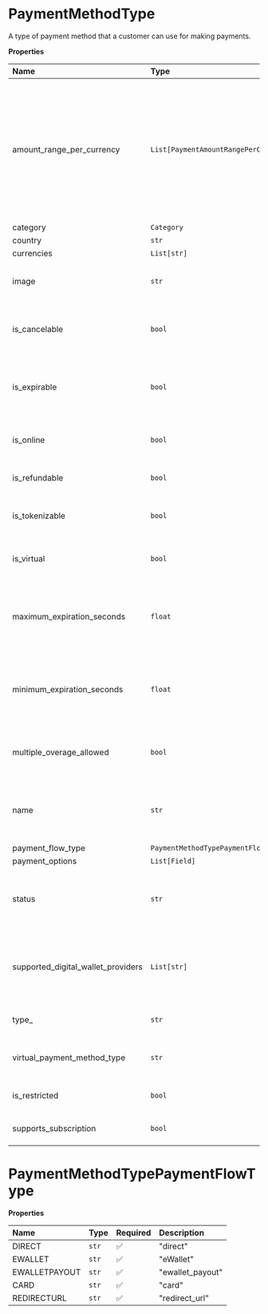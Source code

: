 # PaymentMethodType

A type of payment method that a customer can use for making payments.

**Properties**

| Name                               | Type                                       | Required | Description                                                                                                                                                                                                                                                |
| :--------------------------------- | :----------------------------------------- | :------- | :--------------------------------------------------------------------------------------------------------------------------------------------------------------------------------------------------------------------------------------------------------- |
| amount_range_per_currency          | `List[PaymentAmountRangePerCurrencyInner]` | ❌       | Indicates the amount range for the payment method's currencies. Each object contains the following fields:_ currency - Three-letter ISO 4217 format of currency_ maximum_amount - The maximum payment amount\* minimum_amount - The minimum payment amount |
| category                           | `Category`                                 | ❌       |                                                                                                                                                                                                                                                            |
| country                            | `str`                                      | ❌       |                                                                                                                                                                                                                                                            |
| currencies                         | `List[str]`                                | ❌       |                                                                                                                                                                                                                                                            |
| image                              | `str`                                      | ❌       | A URL to the image of the icon for the type of payment method. Response only                                                                                                                                                                               |
| is_cancelable                      | `bool`                                     | ❌       | Indicates whether a payment made with this payment method can be canceled. Response only                                                                                                                                                                   |
| is_expirable                       | `bool`                                     | ❌       | Indicates whether the merchant can set an expiration time for the customer to complete the payment. Response only                                                                                                                                          |
| is_online                          | `bool`                                     | ❌       | Indicates whether the payment is completed immediately online. Response only                                                                                                                                                                               |
| is_refundable                      | `bool`                                     | ❌       | Indicates whether the payment method type supports refunds                                                                                                                                                                                                 |
| is_tokenizable                     | `bool`                                     | ❌       | Indicates whether the token of the payment method can be used in a collect operation                                                                                                                                                                       |
| is_virtual                         | `bool`                                     | ❌       | Indicates whether a Web-based version of the payment method type exists                                                                                                                                                                                    |
| maximum_expiration_seconds         | `float`                                    | ❌       | The maximum time (in seconds) that the merchant can set for completing the payment. Relevant when is_expirable is true                                                                                                                                     |
| minimum_expiration_seconds         | `float`                                    | ❌       | The minimum time (in seconds) that the merchant can set for completing the payment. Relevant when is_expirable is true                                                                                                                                     |
| multiple_overage_allowed           | `bool`                                     | ❌       | Indicates whether multiple overage charges are allowed for this payment method type                                                                                                                                                                        |
| name                               | `str`                                      | ❌       | The name of the payment method, in user-friendly terms. For example, Ireland Visa card. Response only                                                                                                                                                      |
| payment_flow_type                  | `PaymentMethodTypePaymentFlowType`         | ❌       |                                                                                                                                                                                                                                                            |
| payment_options                    | `List[Field]`                              | ❌       |                                                                                                                                                                                                                                                            |
| status                             | `str`                                      | ❌       | Indicates the status of the payment method. One of the following value is 1 means the payment_method_type is Valid                                                                                                                                         |
| supported_digital_wallet_providers | `List[str]`                                | ❌       | Describes the digital wallet providers that support the payment method. These providers may include apple_pay and google_pay                                                                                                                               |
| type\_                             | `str`                                      | ❌       | Type of the payment method. For example, it_visa_card                                                                                                                                                                                                      |
| virtual_payment_method_type        | `str`                                      | ❌       | Indicates the name of the Web-based version of this payment method type                                                                                                                                                                                    |
| is_restricted                      | `bool`                                     | ❌       | Indicates if the payment method type restricted or not.                                                                                                                                                                                                    |
| supports_subscription              | `bool`                                     | ❌       | Indicates if the payment method type supports subscription.                                                                                                                                                                                                |

# PaymentMethodTypePaymentFlowType

**Properties**

| Name          | Type  | Required | Description      |
| :------------ | :---- | :------- | :--------------- |
| DIRECT        | `str` | ✅       | "direct"         |
| EWALLET       | `str` | ✅       | "eWallet"        |
| EWALLETPAYOUT | `str` | ✅       | "ewallet_payout" |
| CARD          | `str` | ✅       | "card"           |
| REDIRECTURL   | `str` | ✅       | "redirect_url"   |
